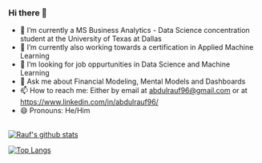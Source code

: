 ### Hi there 👋

<!--
**AbdulRauf96/AbdulRauf96** is a ✨ _special_ ✨ repository because its `README.md` (this file) appears on your GitHub profile.

Here are some ideas to get you started:

- 🔭 I’m currently working on ...
- 🌱 I’m currently a MS Business Analytics
- 👯 I’m looking to collaborate on ...
- 🤔 I’m looking for help with ...
- 💬 Ask me about ...
- 📫 How to reach me: ...
- 😄 Pronouns: ...
- ⚡ Fun fact: ...
-->

- 🌱 I’m currently a MS Business Analytics - Data Science concentration student at the University of Texas at Dallas 
- 🌱 I’m currently also working towards a certification in Applied Machine Learning
- 🤔 I’m looking for job oppurtunities in Data Science and Machine Learning
- 💬 Ask me about Financial Modeling, Mental Models and Dashboards
- 📫 How to reach me: Either by email at abdulrauf96@gmail.com or at https://www.linkedin.com/in/abdulrauf96/
- 😄 Pronouns: He/Him </br> </br>


[![Rauf's github stats](https://github-readme-stats.vercel.app/api?username=AbdulRauf96&count_private=true&show_icons=true&theme=radical&hide_rank=false)](https://github.com/anuraghazra/github-readme-stats)


[![Top Langs](https://github-readme-stats.vercel.app/api/top-langs/?username=AbdulRauf96)](https://github.com/anuraghazra/github-readme-stats)
